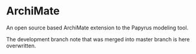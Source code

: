 # ArchiMate
An open source based ArchiMate extension to the Papyrus modeling tool.

The development branch note that was merged into master branch is here overwritten.